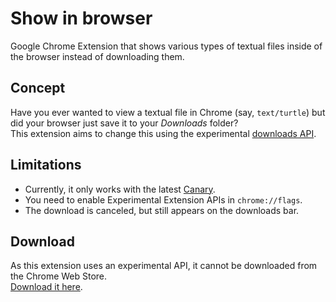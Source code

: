 # Show in browser
Google Chrome Extension that shows various types of textual files inside of the browser instead of downloading them.

## Concept
Have you ever wanted to view a textual file in Chrome (say, `text/turtle`) but did your browser just save it to your _Downloads_ folder?
<br>
This extension aims to change this using the experimental [downloads API](https://docs.google.com/document/d/12rNimeeGaA8jEV60PPKtT4pmJYmY9ae_edl3hJyoXYE/edit?hl=en_US).

## Limitations
- Currently, it only works with the latest [Canary](http://tools.google.com/dlpage/chromesxs).
- You need to enable Experimental Extension APIs in `chrome://flags`.
- The download is canceled, but still appears on the downloads bar.

## Download
As this extension uses an experimental API, it cannot be downloaded from the Chrome Web Store.
<br>
[Download it here](http://dl.dropbox.com/u/51307162/ShowInBrowser.crx).
